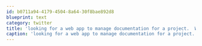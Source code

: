 ```yaml
---
id: b0711a94-4179-4504-8a64-30f8bae892d8
blueprint: text
category: twitter
title: 'looking for a web app to manage documentation for a project.  What does everyone else out there use?  Wiki?  Sharepoint? #webdev'
caption: 'looking for a web app to manage documentation for a project.  What does everyone else out there use?  Wiki?  Sharepoint? <span class="hashtag hashtag_local">#<a href="http://tweettemp.darylchymko.ca/?tag=webdev">webdev</a>'
---
```

